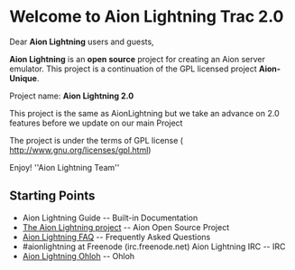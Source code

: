 # Welcome to Aion Lightning Trac 2.0 #

Dear **Aion Lightning** users and guests,

**Aion Lightning** is an **open source** project for creating an Aion server emulator. This project is a continuation of the GPL licensed project **Aion-Unique**.

Project name: **Aion Lightning 2.0**

This project is the same as AionLightning but we take an advance on 2.0 features before we update on our main Project


The project is under the terms of GPL license ( http://www.gnu.org/licenses/gpl.html)

Enjoy!
''Aion Lightning Team''

## Starting Points ##

  * Aion Lightning Guide -- Built-in Documentation
  * [The Aion Lightning project](http://www.aion-lightning.com/) -- Aion Open Source Project
  * [Aion Lightning FAQ](http://www.aion-lightning.com/index.php?board=11.0) -- Frequently Asked Questions
  * #aionlightning at Freenode (irc.freenode.net) Aion Lightning IRC -- IRC
  * [Aion Lightning Ohloh](https://www.ohloh.net/p/aionlightning) -- Ohloh